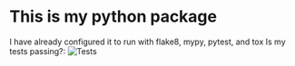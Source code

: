 # This is my python package

I have already configured it to run with flake8, mypy, pytest, and tox
Is my tests passing?: ![Tests](https://github.com/Creeper751/Python-Package/actions/workflows/tests.yml/badge.svg)
